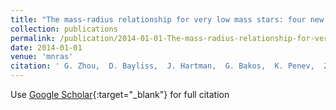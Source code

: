```yaml
---
title: "The mass-radius relationship for very low mass stars: four new discoveries from the HATSouth Survey"
collection: publications
permalink: /publication/2014-01-01-The-mass-radius-relationship-for-very-low-mass-stars-four-new-discoveries-from-the-HATSouth-Survey
date: 2014-01-01
venue: 'mnras'
citation: ' G. Zhou,  D. Bayliss,  J. Hartman,  G. Bakos,  K. Penev,  Z. Csubry,  T. Tan,  A. Jordán,  L. Mancini,  M. Rabus,  R. Brahm,  N. Espinoza,  M. Mohler-Fischer,  S. Ciceri,  V. Suc,  B. Csák,  T. Henning,  B. Schmidt, &quot;The mass-radius relationship for very low mass stars: four new discoveries from the HATSouth Survey.&quot; mnras, 2014.'
---
```

Use [Google Scholar](https://scholar.google.com/scholar?q=The+mass+radius+relationship+for+very+low+mass+stars:+four+new+discoveries+from+the+HATSouth+Survey){:target="_blank"} for full citation
